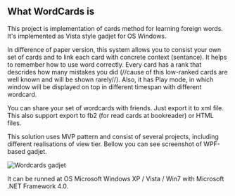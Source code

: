 **What WordCards is**
--------------------------

This project is implementation of cards method for learning foreign words. It's implemented as Vista style gadjet for OS Windows.

In difference of paper version, this system allows you to consist your own set of cards and to link each card with concrete context (sentance). It helps to remember how to use word correctly. Every card has a rank that descrides how many mistakes you did (//cause of this low-ranked cards are well known and will be shown rarely//).
Also, it has Play mode, in which window will be displayed on top in different timespan with different wordcard.

You can share your set of wordcards with friends. Just export it to xml file. This also support export to fb2 (for read cards at bookreader) or HTML files.

This solution uses MVP pattern and consist of several projects, including different realisations of view tier. Bellow you can see screenshot of WPF-based gadjet.

![Wordcards gadjet](http://public.bay.livefilestore.com/y1psV4-9JB9jFEnEZynExNIpNypLy9oWyLs5fBwe96oJKX-rmtiEZiqT8nwelrgI9MYsMQK-pmoWDiWTPGpufvF3g/LanguageWordCards-wiki1.jpg)

It can be runned at OS Microsoft Windows XP / Vista / Win7 with Microsoft .NET Framework 4.0.

